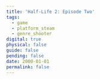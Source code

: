 ```yaml
---
title: 'Half-Life 2: Episode Two'
tags:
  - game
  - platform_steam
  - genre_shooter
digital: true
physical: false
guide: false
pending: false
date: 2000-01-01
permalink: false
---
```

